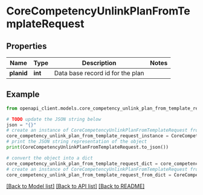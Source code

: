 # CoreCompetencyUnlinkPlanFromTemplateRequest


## Properties

Name | Type | Description | Notes
------------ | ------------- | ------------- | -------------
**planid** | **int** | Data base record id for the plan | 

## Example

```python
from openapi_client.models.core_competency_unlink_plan_from_template_request import CoreCompetencyUnlinkPlanFromTemplateRequest

# TODO update the JSON string below
json = "{}"
# create an instance of CoreCompetencyUnlinkPlanFromTemplateRequest from a JSON string
core_competency_unlink_plan_from_template_request_instance = CoreCompetencyUnlinkPlanFromTemplateRequest.from_json(json)
# print the JSON string representation of the object
print(CoreCompetencyUnlinkPlanFromTemplateRequest.to_json())

# convert the object into a dict
core_competency_unlink_plan_from_template_request_dict = core_competency_unlink_plan_from_template_request_instance.to_dict()
# create an instance of CoreCompetencyUnlinkPlanFromTemplateRequest from a dict
core_competency_unlink_plan_from_template_request_from_dict = CoreCompetencyUnlinkPlanFromTemplateRequest.from_dict(core_competency_unlink_plan_from_template_request_dict)
```
[[Back to Model list]](../README.md#documentation-for-models) [[Back to API list]](../README.md#documentation-for-api-endpoints) [[Back to README]](../README.md)


